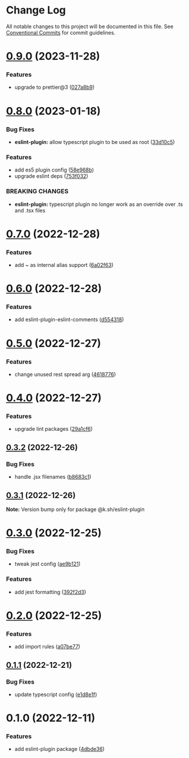 # Change Log

All notable changes to this project will be documented in this file.
See [Conventional Commits](https://conventionalcommits.org) for commit guidelines.

# [0.9.0](https://github.com/karolis-sh/configs/compare/@k.sh/eslint-plugin@0.8.0...@k.sh/eslint-plugin@0.9.0) (2023-11-28)


### Features

* upgrade to prettier@3 ([027a8b9](https://github.com/karolis-sh/configs/commit/027a8b9595590831373742902b9c5496061cc237))





# [0.8.0](https://github.com/karolis-sh/configs/compare/@k.sh/eslint-plugin@0.7.0...@k.sh/eslint-plugin@0.8.0) (2023-01-18)


### Bug Fixes

* **eslint-plugin:** allow typescript plugin to be used as root ([33d10c5](https://github.com/karolis-sh/configs/commit/33d10c54b6ecb24b01630e214bb78d7d39a6221b))


### Features

* add es5 plugin config ([58e968b](https://github.com/karolis-sh/configs/commit/58e968bad4a14bcabef8129c047ba93b11e78578))
* upgrade eslint deps ([753f032](https://github.com/karolis-sh/configs/commit/753f032035e74f6f6db6de4c95dde6ad4b6f2f2e))


### BREAKING CHANGES

* **eslint-plugin:** typescript plugin no longer work as an override over .ts and .tsx files





# [0.7.0](https://github.com/karolis-sh/configs/compare/@k.sh/eslint-plugin@0.6.0...@k.sh/eslint-plugin@0.7.0) (2022-12-28)

### Features

- add ~ as internal alias support ([6a02f63](https://github.com/karolis-sh/configs/commit/6a02f633a7908dfad9d33eb893ef3af9a5cd16cf))

# [0.6.0](https://github.com/karolis-sh/configs/compare/@k.sh/eslint-plugin@0.5.0...@k.sh/eslint-plugin@0.6.0) (2022-12-28)

### Features

- add eslint-plugin-eslint-comments ([d554318](https://github.com/karolis-sh/configs/commit/d5543184938ff41a45137065a7ced79d7601e07d))

# [0.5.0](https://github.com/karolis-sh/configs/compare/@k.sh/eslint-plugin@0.4.0...@k.sh/eslint-plugin@0.5.0) (2022-12-27)

### Features

- change unused rest spread arg ([4618776](https://github.com/karolis-sh/configs/commit/46187766d5dd4debca9181d7ac08aa87fe7e9004))

# [0.4.0](https://github.com/karolis-sh/configs/compare/@k.sh/eslint-plugin@0.3.2...@k.sh/eslint-plugin@0.4.0) (2022-12-27)

### Features

- upgrade lint packages ([29a1cf6](https://github.com/karolis-sh/configs/commit/29a1cf6ee4d052dc99ae71267a2fed0cecf76df8))

## [0.3.2](https://github.com/karolis-sh/configs/compare/@k.sh/eslint-plugin@0.3.1...@k.sh/eslint-plugin@0.3.2) (2022-12-26)

### Bug Fixes

- handle .jsx filenames ([b8683c1](https://github.com/karolis-sh/configs/commit/b8683c1f54fc98d8a5567b7e279dfb7a1c4b3296))

## [0.3.1](https://github.com/karolis-sh/configs/compare/@k.sh/eslint-plugin@0.3.0...@k.sh/eslint-plugin@0.3.1) (2022-12-26)

**Note:** Version bump only for package @k.sh/eslint-plugin

# [0.3.0](https://github.com/karolis-sh/configs/compare/@k.sh/eslint-plugin@0.2.0...@k.sh/eslint-plugin@0.3.0) (2022-12-25)

### Bug Fixes

- tweak jest config ([ae9b121](https://github.com/karolis-sh/configs/commit/ae9b121d7a093c5ee95bf07190988ad03c9d559e))

### Features

- add jest formatting ([392f2d3](https://github.com/karolis-sh/configs/commit/392f2d30cd1694aeebdc4d8332cf61fd7568c0b7))

# [0.2.0](https://github.com/karolis-sh/configs/compare/@k.sh/eslint-plugin@0.1.1...@k.sh/eslint-plugin@0.2.0) (2022-12-25)

### Features

- add import rules ([a07be77](https://github.com/karolis-sh/configs/commit/a07be77438ebeb469f63d61530fb665fba6065c5))

## [0.1.1](https://github.com/karolis-sh/configs/compare/@k.sh/eslint-plugin@0.1.0...@k.sh/eslint-plugin@0.1.1) (2022-12-21)

### Bug Fixes

- update typescript config ([e1d8e1f](https://github.com/karolis-sh/configs/commit/e1d8e1ffc57d88835624717b41d89e73d51bc19c))

# 0.1.0 (2022-12-11)

### Features

- add eslint-plugin package ([4dbde36](https://github.com/karolis-sh/configs/commit/4dbde36045c8bf1869255fd13dc2a87037e2cddd))

